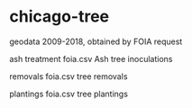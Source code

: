 # chicago-tree
geodata 2009-2018, obtained by FOIA request

ash treatment foia.csv
Ash tree inoculations

removals foia.csv
tree removals

plantings foia.csv
tree plantings
